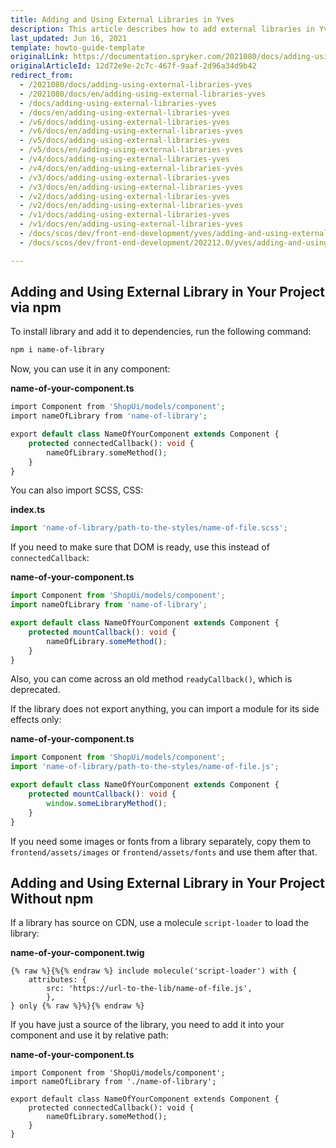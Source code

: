 ```yaml
---
title: Adding and Using External Libraries in Yves
description: This article describes how to add external libraries in Yves.
last_updated: Jun 16, 2021
template: howto-guide-template
originalLink: https://documentation.spryker.com/2021080/docs/adding-using-external-libraries-yves
originalArticleId: 12d72e9e-2c7c-467f-9aaf-2d96a34d9b42
redirect_from:
  - /2021080/docs/adding-using-external-libraries-yves
  - /2021080/docs/en/adding-using-external-libraries-yves
  - /docs/adding-using-external-libraries-yves
  - /docs/en/adding-using-external-libraries-yves
  - /v6/docs/adding-using-external-libraries-yves
  - /v6/docs/en/adding-using-external-libraries-yves
  - /v5/docs/adding-using-external-libraries-yves
  - /v5/docs/en/adding-using-external-libraries-yves
  - /v4/docs/adding-using-external-libraries-yves
  - /v4/docs/en/adding-using-external-libraries-yves
  - /v3/docs/adding-using-external-libraries-yves
  - /v3/docs/en/adding-using-external-libraries-yves
  - /v2/docs/adding-using-external-libraries-yves
  - /v2/docs/en/adding-using-external-libraries-yves
  - /v1/docs/adding-using-external-libraries-yves
  - /v1/docs/en/adding-using-external-libraries-yves
  - /docs/scos/dev/front-end-development/yves/adding-and-using-external-libraries-in-yves.html
  - /docs/scos/dev/front-end-development/202212.0/yves/adding-and-using-external-libraries-in-yves.html

---
```


## Adding and Using External Library in Your Project via npm

To install library and add it to dependencies, run the following command:

```bash
npm i name-of-library
```

Now, you can use it in any component:

**name-of-your-component.ts**

```php
import Component from 'ShopUi/models/component';
import nameOfLibrary from 'name-of-library';

export default class NameOfYourComponent extends Component {
	protected connectedCallback(): void {
		nameOfLibrary.someMethod();
	}
}
```

You can also import SCSS, CSS:

**index.ts**    

```typescript
import 'name-of-library/path-to-the-styles/name-of-file.scss';
```

If you need to make sure that DOM is ready, use this instead of `connectedCallback`:

**name-of-your-component.ts**

```typescript
import Component from 'ShopUi/models/component';
import nameOfLibrary from 'name-of-library';

export default class NameOfYourComponent extends Component {
	protected mountCallback(): void {
		nameOfLibrary.someMethod();
	}
}
```

Also, you can come across an old method `readyCallback()`, which is deprecated.

If the library does not export anything, you can import a module for its side effects only:

**name-of-your-component.ts**

```typescript
import Component from 'ShopUi/models/component';
import 'name-of-library/path-to-the-styles/name-of-file.js';

export default class NameOfYourComponent extends Component {
	protected mountCallback(): void {
		window.someLibraryMethod();
	}
}
```

If you need some images or fonts from a library separately, copy them to `frontend/assets/images` or `frontend/assets/fonts` and use them after that.

## Adding and Using External Library in Your Project Without npm

If a library has source on CDN, use a molecule `script-loader` to load the library:

**name-of-your-component.twig**

```twig
{% raw %}{%{% endraw %} include molecule('script-loader') with {
	attributes: {
		src: 'https://url-to-the-lib/name-of-file.js',
		},
} only {% raw %}%}{% endraw %}
```

If you have just a source of the library, you need to add it into your component and use it by relative path:

**name-of-your-component.ts**

```twig
import Component from 'ShopUi/models/component';
import nameOfLibrary from './name-of-library';

export default class NameOfYourComponent extends Component {
	protected connectedCallback(): void {
		nameOfLibrary.someMethod();
	}
}
```
